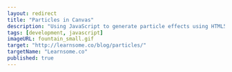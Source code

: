 ```yaml
---
layout: redirect
title: "Particles in Canvas"
description: "Using JavaScript to generate particle effects using HTML5 Canvas."
tags: [development, javascript]
imageURL: fountain_small.gif
target: "http://learnsome.co/blog/particles/"
targetName: "Learnsome.co"
published: true
---
```


